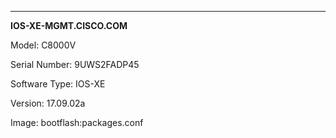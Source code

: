 ---
**IOS-XE-MGMT.CISCO.COM**

Model: C8000V

Serial Number: 9UWS2FADP45

Software Type: IOS-XE

Version: 17.09.02a

Image: bootflash:packages.conf
